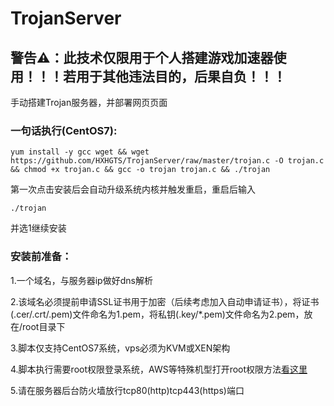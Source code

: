 # TrojanServer

## 警告⚠：此技术仅限用于个人搭建游戏加速器使用！！！若用于其他违法目的，后果自负！！！

手动搭建Trojan服务器，并部署网页页面

### 一句话执行(CentOS7):
```
yum install -y gcc wget && wget https://github.com/HXHGTS/TrojanServer/raw/master/trojan.c -O trojan.c && chmod +x trojan.c && gcc -o trojan trojan.c && ./trojan
```

第一次点击安装后会自动升级系统内核并触发重启，重启后输入
```
./trojan
```
并选1继续安装

### 安装前准备：

1.一个域名，与服务器ip做好dns解析

2.该域名必须提前申请SSL证书用于加密（后续考虑加入自动申请证书），将证书(.cer/.crt/.pem)文件命名为1.pem，将私钥(.key/*.pem)文件命名为2.pem，放在/root目录下

3.脚本仅支持CentOS7系统，vps必须为KVM或XEN架构

4.脚本执行需要root权限登录系统，AWS等特殊机型打开root权限方法[看这里](https://hxhgts.icu/AWSECSRoot/)

5.请在服务器后台防火墙放行tcp80(http)tcp443(https)端口
